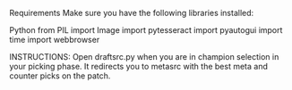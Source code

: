 Requirements
Make sure you have the following libraries installed:

Python
from PIL import Image
import pytesseract
import pyautogui
import time
import webbrowser


INSTRUCTIONS: Open draftsrc.py when you are in champion selection in your picking phase. It redirects you to metasrc with the best meta and counter picks on the patch.
